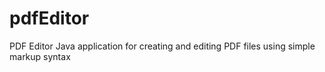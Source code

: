 # pdfEditor
PDF Editor Java application for creating and editing PDF files using simple markup syntax
